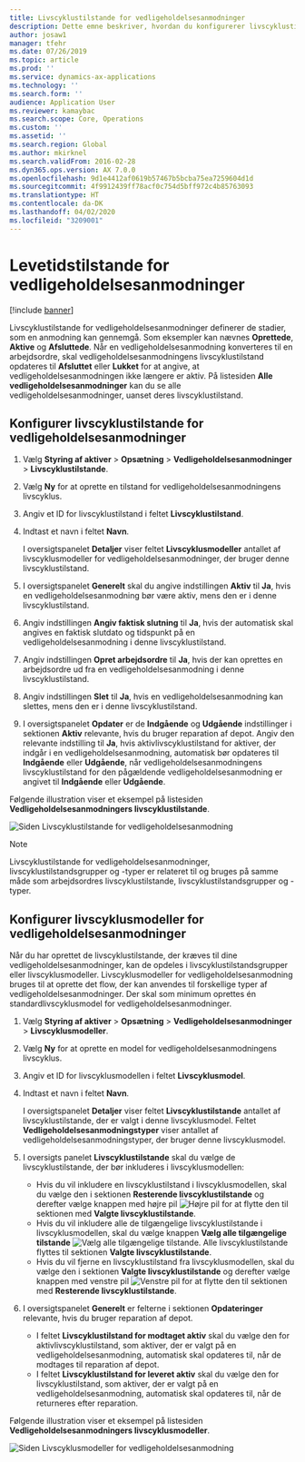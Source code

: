 ```yaml
---
title: Livscyklustilstande for vedligeholdelsesanmodninger
description: Dette emne beskriver, hvordan du konfigurerer livscyklustilstande for vedligeholdelsesanmodninger i Styring af aktiver.
author: josaw1
manager: tfehr
ms.date: 07/26/2019
ms.topic: article
ms.prod: ''
ms.service: dynamics-ax-applications
ms.technology: ''
ms.search.form: ''
audience: Application User
ms.reviewer: kamaybac
ms.search.scope: Core, Operations
ms.custom: ''
ms.assetid: ''
ms.search.region: Global
ms.author: mkirknel
ms.search.validFrom: 2016-02-28
ms.dyn365.ops.version: AX 7.0.0
ms.openlocfilehash: 9d1e4412af0619b57467b5bcba75ea7259604d1d
ms.sourcegitcommit: 4f9912439ff78acf0c754d5bff972c4b85763093
ms.translationtype: HT
ms.contentlocale: da-DK
ms.lasthandoff: 04/02/2020
ms.locfileid: "3209001"
---
```

# <a name="maintenance-request-lifecycle-states"></a>Levetidstilstande for vedligeholdelsesanmodninger

[!include [banner](../../includes/banner.md)]

 


Livscyklustilstande for vedligeholdelsesanmodninger definerer de stadier, som en anmodning kan gennemgå. Som eksempler kan nævnes **Oprettede**, **Aktive** og **Afsluttede**. Når en vedligeholdelsesanmodning konverteres til en arbejdsordre, skal vedligeholdelsesanmodningens livscyklustilstand opdateres til **Afsluttet** eller **Lukket** for at angive, at vedligeholdelsesanmodningen ikke længere er aktiv. På listesiden **Alle vedligeholdelsesanmodninger** kan du se alle vedligeholdelsesanmodninger, uanset deres livscyklustilstand.

## <a name="set-up-maintenance-request-lifecycle-states"></a>Konfigurer livscyklustilstande for vedligeholdelsesanmodninger

1. Vælg **Styring af aktiver** \> **Opsætning** \> **Vedligeholdelsesanmodninger** \> **Livscyklustilstande**.
2. Vælg **Ny** for at oprette en tilstand for vedligeholdelsesanmodningens livscyklus.
3. Angiv et ID for livscyklustilstand i feltet **Livscyklustilstand**.
4. Indtast et navn i feltet **Navn**.

    I oversigtspanelet **Detaljer** viser feltet **Livscyklusmodeller** antallet af livscyklusmodeller for vedligeholdelsesanmodninger, der bruger denne livscyklustilstand.

5. I oversigtspanelet **Generelt** skal du angive indstillingen **Aktiv** til **Ja**, hvis en vedligeholdelsesanmodning bør være aktiv, mens den er i denne livscyklustilstand.
6. Angiv indstillingen **Angiv faktisk slutning** til **Ja**, hvis der automatisk skal angives en faktisk slutdato og tidspunkt på en vedligeholdelsesanmodning i denne livscyklustilstand.
7. Angiv indstillingen **Opret arbejdsordre** til **Ja**, hvis der kan oprettes en arbejdsordre ud fra en vedligeholdelsesanmodning i denne livscyklustilstand.
8. Angiv indstillingen **Slet** til **Ja**, hvis en vedligeholdelsesanmodning kan slettes, mens den er i denne livscyklustilstand.
9. I oversigtspanelet **Opdater** er de **Indgående** og **Udgående** indstillinger i sektionen **Aktiv** relevante, hvis du bruger reparation af depot. Angiv den relevante indstilling til **Ja**, hvis aktivlivscyklustilstand for aktiver, der indgår i en vedligeholdelsesanmodning, automatisk bør opdateres til **Indgående** eller **Udgående**, når vedligeholdelsesanmodningens livscyklustilstand for den pågældende vedligeholdelsesanmodning er angivet til **Indgående** eller **Udgående**.

Følgende illustration viser et eksempel på listesiden **Vedligeholdelsesanmodningers livscyklustilstande**.

![Siden Livscyklustilstande for vedligeholdelsesanmodning](media/02-setup-for-requests.png)

> [!NOTE]
> Livscyklustilstande for vedligeholdelsesanmodninger, livscyklustilstandsgrupper og -typer er relateret til og bruges på samme måde som arbejdsordres livscyklustilstande, livscyklustilstandsgrupper og -typer. 

## <a name="set-up-maintenance-request-lifecycle-models"></a>Konfigurer livscyklusmodeller for vedligeholdelsesanmodninger

Når du har oprettet de livscyklustilstande, der kræves til dine vedligeholdelsesanmodninger, kan de opdeles i livscyklustilstandsgrupper eller livscyklusmodeller. Livscyklusmodeller for vedligeholdelsesanmodning bruges til at oprette det flow, der kan anvendes til forskellige typer af vedligeholdelsesanmodninger. Der skal som minimum oprettes én standardlivscyklusmodel for vedligeholdelsesanmodninger.

1. Vælg **Styring af aktiver** \> **Opsætning** \> **Vedligeholdelsesanmodninger** \> **Livscyklusmodeller**.
2. Vælg **Ny** for at oprette en model for vedligeholdelsesanmodningens livscyklus.
3. Angiv et ID for livscyklusmodellen i feltet **Livscyklusmodel**.
4. Indtast et navn i feltet **Navn**.

    I oversigtspanelet **Detaljer** viser feltet **Livscyklustilstande** antallet af livscyklustilstande, der er valgt i denne livscyklusmodel. Feltet **Vedligeholdelsesanmodningstyper** viser antallet af vedligeholdelsesanmodningstyper, der bruger denne livscyklusmodel.

5. I oversigts panelet **Livscyklustilstande** skal du vælge de livscyklustilstande, der bør inkluderes i livscyklusmodellen:

    - Hvis du vil inkludere en livscyklustilstand i livscyklusmodellen, skal du vælge den i sektionen **Resterende livscyklustilstande** og derefter vælge knappen med højre pil ![Højre pil](media/03-setup-for-requests.png) for at flytte den til sektionen med **Valgte livscyklustilstande**.
    - Hvis du vil inkludere alle de tilgængelige livscyklustilstande i livscyklusmodellen, skal du vælge knappen **Vælg alle tilgængelige tilstande** ![Vælg alle tilgængelige tilstande](media/04-setup-for-requests.png). Alle livscyklustilstande flyttes til sektionen **Valgte livscyklustilstande**.
    - Hvis du vil fjerne en livscyklustilstand fra livscyklusmodellen, skal du vælge den i sektionen **Valgte livscyklustilstande** og derefter vælge knappen med venstre pil ![Venstre pil](media/05-setup-for-requests.png) for at flytte den til sektionen med **Resterende livscyklustilstande**.

6. I oversigtspanelet **Generelt** er felterne i sektionen **Opdateringer** relevante, hvis du bruger reparation af depot.

    - I feltet **Livscyklustilstand for modtaget aktiv** skal du vælge den for aktivlivscyklustilstand, som aktiver, der er valgt på en vedligeholdelsesanmodning, automatisk skal opdateres til, når de modtages til reparation af depot.
    - I feltet **Livscyklustilstand for leveret aktiv** skal du vælge den for livscyklustilstand, som aktiver, der er valgt på en vedligeholdelsesanmodning, automatisk skal opdateres til, når de returneres efter reparation.

Følgende illustration viser et eksempel på listesiden **Vedligeholdelsesanmodningers livscyklusmodeller**.

![Siden Livscyklusmodeller for vedligeholdelsesanmodning](media/06-setup-for-requests.png)
